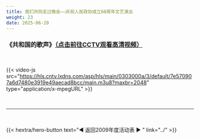 ```yaml
---
title: 我们共同走过晚会——庆祝人民政协成立60周年文艺演出
weight: 23
date: 2025-06-20
---
```


### 《共和国的歌声》[（点击前往CCTV观看高清视频）](https://tv.cctv.com/2011/01/19/VIDEdUzu4tZwkmkHWspL1EEt110112.shtml)

<br>

{{< video-js src="https://hls.cntv.lxdns.com/asp/hls/main/0303000a/3/default/7e570907a6d7480e3919e49aecad8bcc/main.m3u8?maxbr=2048" type="application/x-mpegURL" >}}




<br>
<hr>
<br>

{{< hextra/hero-button text="◀ 返回2009年度活动表 ▶ " link="../" >}}